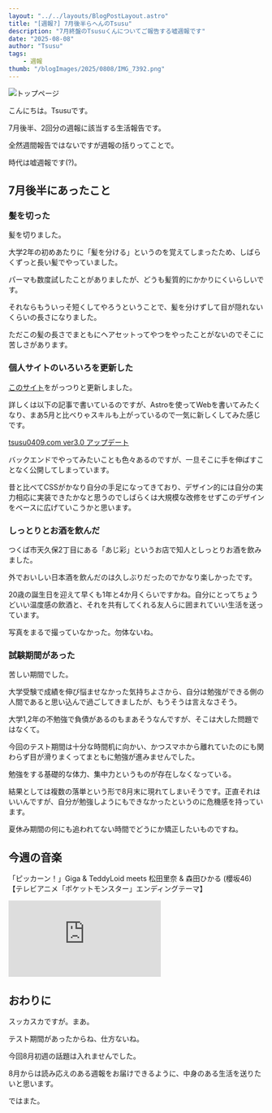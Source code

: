 ```yaml
---
layout: "../../layouts/BlogPostLayout.astro"
title: "[週報?] 7月後半らへんのTsusu"
description: "7月終盤のTsusuくんについてご報告する嘘週報です"
date: "2025-08-08"
author: "Tsusu"
tags:
    - 週報
thumb: "/blogImages/2025/0808/IMG_7392.png"
---
```

![トップページ](/blogImages/2025/0808/IMG_7392.png)

こんにちは。Tsusuです。

7月後半、2回分の週報に該当する生活報告です。

全然週間報告ではないですが週報の括りってことで。

時代は嘘週報です(?)。

## 7月後半にあったこと
### 髪を切った
髪を切りました。

大学2年の初めあたりに「髪を分ける」というのを覚えてしまったため、しばらくずっと長い髪でやっていました。

パーマも数度試したことがありましたが、どうも髪質的にかかりにくいらしいです。

それならもういっそ短くしてやろうということで、髪を分けずして目が隠れないくらいの長さになりました。

ただこの髪の長さでまともにヘアセットってやつをやったことがないのでそこに苦しさがあります。

### 個人サイトのいろいろを更新した
[このサイト](https://tsusu0409.com)をがっつりと更新しました。

詳しくは以下の記事で書いているのですが、Astroを使ってWebを書いてみたくなり、まあ5月と比べりゃスキルも上がっているので一気に新しくしてみた感じです。

[tsusu0409.com ver3.0 アップデート](https://tsusu0409.com/blog/2025-07-25/)

バックエンドでやってみたいことも色々あるのですが、一旦そこに手を伸ばすことなく公開してしまっています。

昔と比べてCSSがかなり自分の手足になってきており、デザイン的には自分の実力相応に実装できたかなと思うのでしばらくは大規模な改修をせずこのデザインをベースに広げていこうかと思います。

### しっとりとお酒を飲んだ

つくば市天久保2丁目にある「あじ彩」というお店で知人としっとりお酒を飲みました。

外でおいしい日本酒を飲んだのは久しぶりだったのでかなり楽しかったです。

20歳の誕生日を迎えて早くも1年と4か月くらいですかね。自分にとってちょうどいい温度感の飲酒と、それを共有してくれる友人らに囲まれていい生活を送っています。

写真をまるで撮っていなかった。勿体ないね。

### 試験期間があった
苦しい期間でした。

大学受験で成績を伸び悩ませなかった気持ちよさから、自分は勉強ができる側の人間であると思い込んで過ごしてきましたが、もうそうは言えなさそう。

大学1,2年の不勉強で負債があるのもまあそうなんですが、そこは大した問題ではなくて。

今回のテスト期間は十分な時間机に向かい、かつスマホから離れていたのにも関わらず目が滑りまくってまともに勉強が進みませんでした。

勉強をする基礎的な体力、集中力というものが存在しなくなっている。

結果としては複数の落単という形で8月末に現れてしまいそうです。正直それはいいんですが、自分が勉強しようにもできなかったというのに危機感を持っています。

夏休み期間の何にも追われてない時間でどうにか矯正したいものですね。

## 今週の音楽
「ピッカーン！」Giga & TeddyLoid meets 松田里奈 & 森田ひかる (櫻坂46)【テレビアニメ「ポケットモンスター」エンディングテーマ】
<iframe src="https://www.youtube.com/embed/eANBF5s-ebY" title="「ピッカーン！」Giga &amp; TeddyLoid meets 松田里奈 &amp; 森田ひかる (櫻坂46)【テレビアニメ「ポケットモンスター」エンディングテーマ】" frameborder="0" allow="accelerometer; autoplay; clipboard-write; encrypted-media; gyroscope; picture-in-picture; web-share" referrerpolicy="strict-origin-when-cross-origin" allowfullscreen></iframe>

## おわりに
スッカスカですが。まあ。

テスト期間があったからね、仕方ないね。

今回8月初週の話題は入れませんでした。

8月からは読み応えのある週報をお届けできるように、中身のある生活を送りたいと思います。

ではまた。